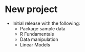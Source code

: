 # New project

* Initial release with the following:
  - Package sample data
  - R Fundamentals
  - Data manipulation
  - Linear Models
